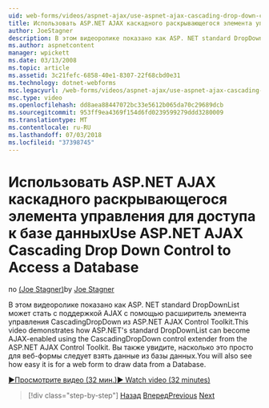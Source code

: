 ```yaml
---
uid: web-forms/videos/aspnet-ajax/use-aspnet-ajax-cascading-drop-down-control-to-access-a-database
title: Использовать ASP.NET AJAX каскадного раскрывающегося элемента управления для доступа к базе данных | Документация Майкрософт
author: JoeStagner
description: В этом видеоролике показано как ASP. NET standard DropDownList может стать с поддержкой AJAX с помощью расширитель элемента управления CascadingDropDown из элемент управления AJAX ASP.NET...
ms.author: aspnetcontent
manager: wpickett
ms.date: 03/13/2008
ms.topic: article
ms.assetid: 3c21fefc-6858-40e1-8307-22f68cbd0e31
ms.technology: dotnet-webforms
msc.legacyurl: /web-forms/videos/aspnet-ajax/use-aspnet-ajax-cascading-drop-down-control-to-access-a-database
msc.type: video
ms.openlocfilehash: dd8aea88447072bc33e5612b065da70c29689dcb
ms.sourcegitcommit: 953ff9ea4369f154d6fd0239599279ddd3280009
ms.translationtype: MT
ms.contentlocale: ru-RU
ms.lasthandoff: 07/03/2018
ms.locfileid: "37398745"
---
```

<a name="use-aspnet-ajax-cascading-drop-down-control-to-access-a-database"></a><span data-ttu-id="4de29-103">Использовать ASP.NET AJAX каскадного раскрывающегося элемента управления для доступа к базе данных</span><span class="sxs-lookup"><span data-stu-id="4de29-103">Use ASP.NET AJAX Cascading Drop Down Control to Access a Database</span></span>
====================
<span data-ttu-id="4de29-104">по [(Joe Stagner)](https://github.com/JoeStagner)</span><span class="sxs-lookup"><span data-stu-id="4de29-104">by [Joe Stagner](https://github.com/JoeStagner)</span></span>

<span data-ttu-id="4de29-105">В этом видеоролике показано как ASP. NET standard DropDownList может стать с поддержкой AJAX с помощью расширитель элемента управления CascadingDropDown из ASP.NET AJAX Control Toolkit.</span><span class="sxs-lookup"><span data-stu-id="4de29-105">This video demonstrates how ASP.NET's standard DropDownList can become AJAX-enabled using the CascadingDropDown control extender from the ASP.NET AJAX Control Toolkit.</span></span> <span data-ttu-id="4de29-106">Вы также увидите, насколько это просто для веб-формы следует взять данные из базы данных.</span><span class="sxs-lookup"><span data-stu-id="4de29-106">You will also see how easy it is for a web form to draw data from a Database.</span></span>

[<span data-ttu-id="4de29-107">&#9654;Просмотрите видео (32 мин.)</span><span class="sxs-lookup"><span data-stu-id="4de29-107">&#9654; Watch video (32 minutes)</span></span>](https://channel9.msdn.com/Blogs/ASP-NET-Site-Videos/use-aspnet-ajax-cascading-drop-down-control-to-access-a-database)

> [!div class="step-by-step"]
> <span data-ttu-id="4de29-108">[Назад](two-simple-techniques-for-triggering-updates-to-update-panels.md)
> [Вперед](implement-infinite-data-patterns-in-ajax.md)</span><span class="sxs-lookup"><span data-stu-id="4de29-108">[Previous](two-simple-techniques-for-triggering-updates-to-update-panels.md)
[Next](implement-infinite-data-patterns-in-ajax.md)</span></span>

